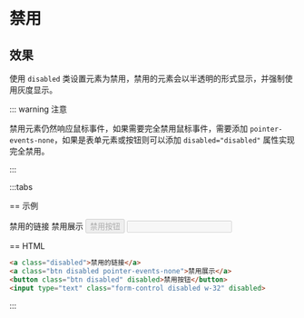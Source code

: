 # 禁用

## 效果

使用 `disabled` 类设置元素为禁用，禁用的元素会以半透明的形式显示，并强制使用灰度显示。

::: warning 注意

禁用元素仍然响应鼠标事件，如果需要完全禁用鼠标事件，需要添加 `pointer-events-none`，如果是表单元素或按钮则可以添加 `disabled="disabled"` 属性实现完全禁用。

:::

:::tabs

== 示例

<Example class="row gap-3 items-center p-4">
  <a class="disabled">禁用的链接</a>
  <a class="btn disabled">禁用展示</a>
  <button class="btn disabled" disabled>禁用按钮</button>
  <input type="text" class="form-control disabled w-32" disabled>
</Example>

== HTML

```html
<a class="disabled">禁用的链接</a>
<a class="btn disabled pointer-events-none">禁用展示</a>
<button class="btn disabled" disabled>禁用按钮</button>
<input type="text" class="form-control disabled w-32" disabled>
```

:::
